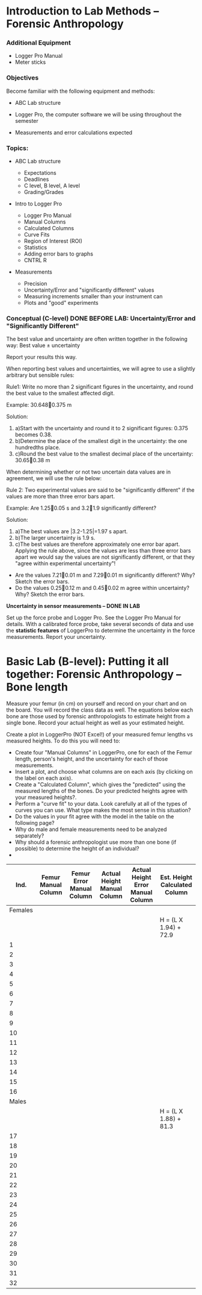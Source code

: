 # Introduction to Lab Methods – Forensic Anthropology

### Additional Equipment

- Logger Pro Manual
- Meter sticks

### Objectives

Become familiar with the following equipment and methods:

- ABC Lab structure

- Logger Pro, the computer software we will be using throughout the semester
- Measurements and error calculations expected 

### Topics:

- ABC Lab structure
  - Expectations
  - Deadlines
  - C level, B level, A level
  - Grading/Grades

- Intro to Logger Pro
  - Logger Pro Manual
  - Manual Columns
  - Calculated Columns
  - Curve Fits
  - Region of Interest (ROI)
  - Statistics
  - Adding error bars to graphs
  - CNTRL R

- Measurements
  - Precision
  - Uncertainty/Error and "significantly different" values
  - Measuring increments smaller than your instrument can
  - Plots and "good" experiments

### Conceptual (C-level) DONE BEFORE LAB: Uncertainty/Error and "Significantly Different"

The best value and uncertainty are often written together in the following way: Best value ± uncertainty

Report your results this way.

When reporting best values and uncertainties, we will agree to use a slightly arbitrary but sensible rules:

Rule1: Write no more than 2 significant figures in the uncertainty, and round the best value to the smallest affected digit. 

Example: 30.6480.375 m

Solution: 

1. a)Start with the uncertainty and round it to 2 significant figures: 0.375 becomes 0.38.
2. b)Determine the place of the smallest digit in the uncertainty: the one hundredths place.
3. c)Round the best value to the smallest decimal place of the uncertainty: 30.650.38 m

When determining whether or not two uncertain data values are in agreement, we will use the rule below:

Rule 2: Two experimental values are said to be "significantly different" if the values are more than three error bars apart.

Example: Are 1.250.05 s and 3.21.9 significantly different?

Solution:

1. a)The best values are |3.2-1.25|=1.97 s apart.
2. b)The larger uncertainty is 1.9 s. 
3. c)The best values are therefore approximately one error bar apart. Applying the rule above, since the values are less than three error bars apart we would say the values are not significantly different, or that they "agree within experimental uncertainty"!
  - Are the values 7.210.01 m and 7.290.01 m significantly different? Why? Sketch the error bars.
  - Do the values 0.250.12 m and 0.450.02 m agree within uncertainty? Why? Sketch the error bars.

**Uncertainty in sensor measurements – DONE IN LAB**

Set up the force probe and Logger Pro. See the Logger Pro Manual for details. With a calibrated force probe, take several seconds of data and use the **statistic features** of LoggerPro to determine the uncertainty in the force measurements. Report your uncertainty.

# Basic Lab (B-level): Putting it all together: Forensic Anthropology – Bone length

Measure your femur (in cm) on yourself and record on your chart and on the board. You will record the class data as well. The equations below each bone are those used by forensic anthropologists to estimate height from a single bone. Record your actual height as well as your estimated height.

Create a plot in LoggerPro (NOT Excel!) of your measured femur lengths vs measured heights. To do this you will need to:

- Create four "Manual Columns" in LoggerPro, one for each of the Femur length, person's height, and the uncertainty for each of those measurements.
- Insert a plot, and choose what columns are on each axis (by clicking on the label on each axis).
- Create a "Calculated Column", which gives the "predicted" using the measured lengths of the bones. Do your predicted heights agree with your measured heights?.
- Perform a "curve fit" to your data. Look carefully at all of the types of curves you can use. What type makes the most sense in this situation?
- Do the values in your fit agree with the model in the table on the following page?
- Why do male and female measurements need to be analyzed separately?
- Why should a forensic anthropologist use more than one bone (if possible) to determine the height of an individual?
- 

| Ind. | Femur Manual Column | Femur Error Manual Column | Actual Height Manual Column | Actual Height Error Manual Column | Est. Height Calculated Column |
| --- | --- | --- | --- | --- | --- |
| Females |  |  |  |  |  |
|  |  |  |  |  | H = (L X 1.94) + 72.9 |
| 1 |  |  |  |  |  |
| 2 |  |  |  |  |  |
| 3 |  |  |  |  |  |
| 4 |  |  |  |  |  |
| 5 |  |  |  |  |  |
| 6 |  |  |  |  |  |
| 7 |  |  |  |  |  |
| 8 |  |  |  |  |  |
| 9 |  |  |  |  |  |
| 10 |  |  |  |  |  |
| 11 |  |  |  |  |  |
| 12 |  |  |  |  |  |
| 13 |  |  |  |  |  |
| 14 |  |  |  |  |  |
| 15 |  |  |  |  |  |
| 16 |  |  |  |  |  |
| Males |  |  |  |  |  |
|  |  |  |  |  | H = (L X 1.88) + 81.3 |
| 17 |  |  |  |  |  |
| 18 |  |  |  |  |  |
| 19 |  |  |  |  |  |
| 20 |  |  |  |  |  |
| 21 |  |  |  |  |  |
| 22 |  |  |  |  |  |
| 23 |  |  |  |  |  |
| 24 |  |  |  |  |  |
| 25 |  |  |  |  |  |
| 26 |  |  |  |  |  |
| 27 |  |  |  |  |  |
| 28 |  |  |  |  |  |
| 29 |  |  |  |  |  |
| 30 |  |  |  |  |  |
| 31 |  |  |  |  |  |
| 32 |  |  |  |  |  |

